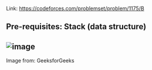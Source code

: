 Link: https://codeforces.com/problemset/problem/1175/B
## Pre-requisites: Stack (data structure)
![image](https://github.com/mgalang229/Codeforces-1175B-Catch-Overflow-/assets/51401355/43ef4ad6-98d5-444b-82aa-af869dd0642a)
---
Image from: GeeksforGeeks

